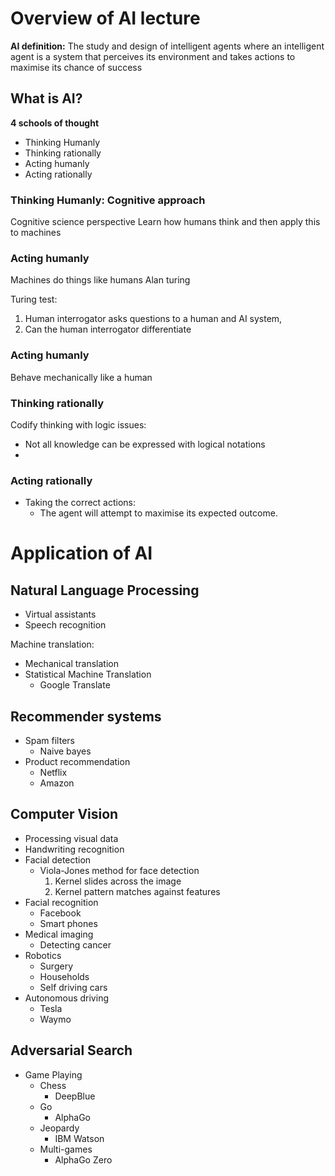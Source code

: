 # Overview of AI lecture

**AI definition:** The study and design of intelligent agents where an intelligent agent is a system that perceives its environment and takes actions to maximise its chance of success

## What is AI?
**4 schools of thought**
- Thinking Humanly
- Thinking rationally
- Acting humanly
- Acting rationally

### Thinking Humanly: Cognitive approach
Cognitive science perspective
Learn how humans think and then apply this to machines

### Acting humanly
Machines do things like humans
Alan turing

Turing test:
1. Human interrogator asks questions to a human and AI system,
2. Can the human interrogator differentiate

### Acting humanly
Behave mechanically like a human

### Thinking rationally
Codify thinking with logic
issues:
- Not all knowledge can be expressed with logical notations
- 

### Acting rationally
- Taking the correct actions:
  - The agent will attempt to maximise its expected outcome.

# Application of AI

## Natural Language Processing
- Virtual assistants
- Speech recognition

Machine translation:
- Mechanical translation
- Statistical Machine Translation
  - Google Translate

## Recommender systems
- Spam filters
  - Naive bayes
- Product recommendation
  - Netflix
  - Amazon

## Computer Vision
- Processing visual data
- Handwriting recognition
- Facial detection
  - Viola-Jones method for face detection
    1. Kernel slides across the image
    2. Kernel pattern matches against features
- Facial recognition
  - Facebook
  - Smart phones
- Medical imaging
  - Detecting cancer
- Robotics
  - Surgery
  - Households
  - Self driving cars
- Autonomous driving
  - Tesla
  - Waymo

## Adversarial Search
- Game Playing
  - Chess
    - DeepBlue
  - Go
    - AlphaGo
  - Jeopardy
    - IBM Watson 
  - Multi-games
    - AlphaGo Zero

